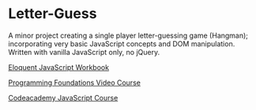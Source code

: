 # Letter-Guess

A minor project creating a single player letter-guessing game (Hangman); incorporating very basic JavaScript concepts and DOM manipulation. Written with vanilla JavaScript only, no jQuery.

[Eloquent JavaScript Workbook](http://eloquentjavascript.net/)

[Programming Foundations Video Course](https://www.lynda.com/Programming-Foundations-tutorials/Foundations-Programming-Fundamentals/83603-2.html)

[Codeacademy JavaScript Course](https://www.codecademy.com/learn/introduction-to-javascript)

